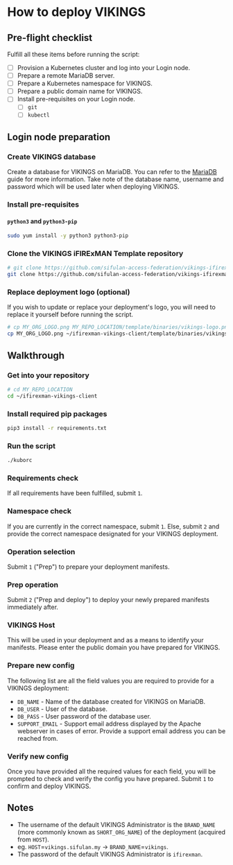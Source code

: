 # How to deploy VIKINGS

## Pre-flight checklist
Fulfill all these items before running the script:
- [ ] Provision a Kubernetes cluster and log into your Login node.
- [ ] Prepare a remote MariaDB server.
- [ ] Prepare a Kubernetes namespace for VIKINGS.
- [ ] Prepare a public domain name for VIKINGS.
- [ ] Install pre-requisites on your Login node.
  - [ ] `git`
  - [ ] `kubectl`

## Login node preparation

### Create VIKINGS database
Create a database for VIKINGS on MariaDB. You can refer to the [MariaDB](guides/mariadb.md) guide for more information. Take note of the database name, username and password which will be used later when deploying VIKINGS.

### Install pre-requisites

#### `python3` and `python3-pip`
```sh
sudo yum install -y python3 python3-pip
```

### Clone the VIKINGS iFIRExMAN Template repository
```sh
# git clone https://github.com/sifulan-access-federation/vikings-ifirexman-template.git MY_REPO_NAME
git clone https://github.com/sifulan-access-federation/vikings-ifirexman-template.git ifirexman-vikings-client
```

### Replace deployment logo (optional)
If you wish to update or replace your deployment's logo, you will need to replace it yourself before running the script.
```sh
# cp MY_ORG_LOGO.png MY_REPO_LOCATION/template/binaries/vikings-logo.png
cp MY_ORG_LOGO.png ~/ifirexman-vikings-client/template/binaries/vikings-logo.png
```

## Walkthrough

### Get into your repository
```sh
# cd MY_REPO_LOCATION
cd ~/ifirexman-vikings-client
```

### Install required pip packages
```sh
pip3 install -r requirements.txt
```

### Run the script
```sh
./kuborc
```

### Requirements check
If all requirements have been fulfilled, submit `1`.

### Namespace check
If you are currently in the correct namespace, submit `1`. Else, submit `2` and provide the correct namespace designated for your VIKINGS deployment.

### Operation selection
Submit `1` ("Prep") to prepare your deployment manifests.

### Prep operation
Submit `2` ("Prep and deploy") to deploy your newly prepared manifests immediately after.

### VIKINGS Host
This will be used in your deployment and as a means to identify your manifests. Please enter the public domain you have prepared for VIKINGS.

### Prepare new config
The following list are all the field values you are required to provide for a VIKINGS deployment:
- `DB_NAME` - Name of the database created for VIKINGS on MariaDB.
- `DB_USER` - User of the database.
- `DB_PASS` - User password of the database user.
- `SUPPORT_EMAIL` - Support email address displayed by the Apache webserver in cases of error. Provide a support email address you can be reached from.

### Verify new config
Once you have provided all the required values for each field, you will be prompted to check and verify the config you have prepared. Submit `1` to confirm and deploy VIKINGS.

## Notes
- The username of the default VIKINGS Administrator is the `BRAND_NAME` (more commonly known as `SHORT_ORG_NAME`) of the deployment (acquired from `HOST`).
- eg. `HOST`=`vikings.sifulan.my` -> `BRAND_NAME`=`vikings`.
- The password of the default VIKINGS Administrator is `ifirexman`.